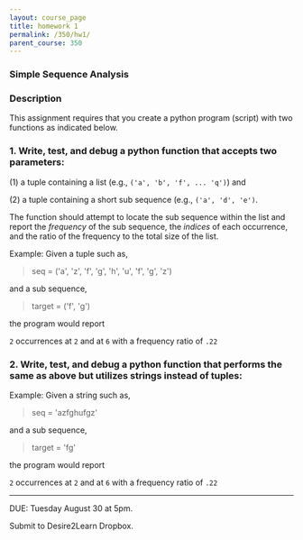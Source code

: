 ```yaml
---
layout: course_page
title: homework 1
permalink: /350/hw1/
parent_course: 350
---
```


### Simple Sequence Analysis

### Description
This assignment requires that you create a python program (script) with two functions as indicated below.

### 1. Write, test, and debug a python function that accepts two parameters:

(1) a tuple containing a list (e.g., ```('a', 'b', 'f', ... 'q')```) and 

(2) a tuple containing a short sub sequence (e.g., ```('a', 'd', 'e')```. 

The function should attempt to locate the sub sequence within the list and report the *frequency* of the sub sequence, the *indices* of each occurrence, and the ratio of the frequency to the total size of the list.

Example: Given a tuple such as,

>	seq = ('a', 'z', 'f', 'g', 'h', 'u', 'f', 'g', 'z')

and a sub sequence,

>	target = ('f', 'g')

the program would report

```2``` occurrences at ```2``` and at ```6``` with a frequency ratio of ```.22```


### 2. Write, test, and debug a python function that performs the same as above but utilizes strings instead of tuples:

Example: Given a string such as,

>	seq = 'azfghufgz'

and a sub sequence,

>	target = 'fg'

the program would report

```2``` occurrences at ```2``` and at ```6``` with a frequency ratio of ```.22```



---

DUE: Tuesday August 30 at 5pm.

Submit to Desire2Learn Dropbox. 